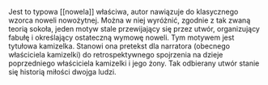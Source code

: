 Jest to typowa [[nowela]] właściwa, autor nawiązuje do klasycznego wzorca noweli nowożytnej. Można w niej wyróżnić, zgodnie z tak zwaną teorią sokoła, jeden motyw stale przewijający się przez utwór, organizujący fabułę i określający ostateczną wymowę noweli. Tym motywem jest tytułowa kamizelka. Stanowi ona pretekst dla narratora (obecnego właściciela kamizelki) do retrospektywnego spojrzenia na dzieje poprzedniego właściciela kamizelki i jego żony. Tak odbierany utwór stanie się historią miłości dwojga ludzi.
